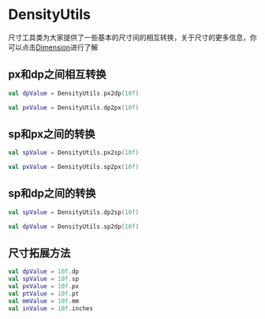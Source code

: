 # DensityUtils

尺寸工具类为大家提供了一些基本的尺寸间的相互转换，关于尺寸的更多信息，你可以点击[Dimension](https://developer.android.google.cn/guide/topics/resources/more-resources?hl=zh-cn#Dimension)进行了解

## px和dp之间相互转换

```kotlin
val dpValue = DensityUtils.px2dp(10f)

val pxValue = DensityUtils.dp2px(10f)
```

## sp和px之间的转换

```kotlin
val spValue = DensityUtils.px2sp(10f)

val pxValue = DensityUtils.sp2px(10f)
```

## sp和dp之间的转换

```kotlin
val spValue = DensityUtils.dp2sp(10f)

val dpValue = DensityUtils.sp2dp(10f)
```

## 尺寸拓展方法

```kotlin
val dpValue = 10f.dp
val spValue = 10f.sp
val pxValue = 10f.px
val ptValue = 10f.pt
val mmValue = 10f.mm
val inValue = 10f.inches
```